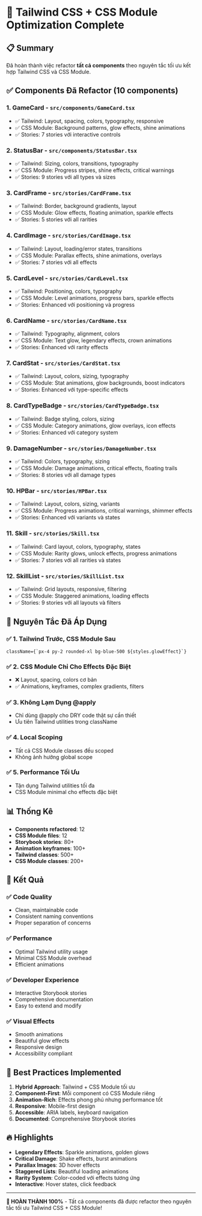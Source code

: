 # 🎯 Tailwind CSS + CSS Module Optimization Complete

## 📋 Summary

Đã hoàn thành việc refactor **tất cả components** theo nguyên tắc tối ưu kết hợp Tailwind CSS và CSS Module.

## ✅ Components Đã Refactor (10 components)

### 1. **GameCard** - `src/components/GameCard.tsx`

- ✅ Tailwind: Layout, spacing, colors, typography, responsive
- ✅ CSS Module: Background patterns, glow effects, shine animations
- ✅ Stories: 7 stories với interactive controls

### 2. **StatusBar** - `src/components/StatusBar.tsx`

- ✅ Tailwind: Sizing, colors, transitions, typography
- ✅ CSS Module: Progress stripes, shine effects, critical warnings
- ✅ Stories: 9 stories với all types và sizes

### 3. **CardFrame** - `src/stories/CardFrame.tsx`

- ✅ Tailwind: Border, background gradients, layout
- ✅ CSS Module: Glow effects, floating animation, sparkle effects
- ✅ Stories: 5 stories với all rarities

### 4. **CardImage** - `src/stories/CardImage.tsx`

- ✅ Tailwind: Layout, loading/error states, transitions
- ✅ CSS Module: Parallax effects, shine animations, overlays
- ✅ Stories: 7 stories với all effects

### 5. **CardLevel** - `src/stories/CardLevel.tsx`

- ✅ Tailwind: Positioning, colors, typography
- ✅ CSS Module: Level animations, progress bars, sparkle effects
- ✅ Stories: Enhanced với positioning và progress

### 6. **CardName** - `src/stories/CardName.tsx`

- ✅ Tailwind: Typography, alignment, colors
- ✅ CSS Module: Text glow, legendary effects, crown animations
- ✅ Stories: Enhanced với rarity effects

### 7. **CardStat** - `src/stories/CardStat.tsx`

- ✅ Tailwind: Layout, colors, sizing, typography
- ✅ CSS Module: Stat animations, glow backgrounds, boost indicators
- ✅ Stories: Enhanced với type-specific effects

### 8. **CardTypeBadge** - `src/stories/CardTypeBadge.tsx`

- ✅ Tailwind: Badge styling, colors, sizing
- ✅ CSS Module: Category animations, glow overlays, icon effects
- ✅ Stories: Enhanced với category system

### 9. **DamageNumber** - `src/stories/DamageNumber.tsx`

- ✅ Tailwind: Colors, typography, sizing
- ✅ CSS Module: Damage animations, critical effects, floating trails
- ✅ Stories: 8 stories với all damage types

### 10. **HPBar** - `src/stories/HPBar.tsx`

- ✅ Tailwind: Layout, colors, sizing, variants
- ✅ CSS Module: Progress animations, critical warnings, shimmer effects
- ✅ Stories: Enhanced với variants và states

### 11. **Skill** - `src/stories/Skill.tsx`

- ✅ Tailwind: Card layout, colors, typography, states
- ✅ CSS Module: Rarity glows, unlock effects, progress animations
- ✅ Stories: 7 stories với all rarities và states

### 12. **SkillList** - `src/stories/SkillList.tsx`

- ✅ Tailwind: Grid layouts, responsive, filtering
- ✅ CSS Module: Staggered animations, loading effects
- ✅ Stories: 9 stories với all layouts và filters

## 🎨 Nguyên Tắc Đã Áp Dụng

### ✅ 1. Tailwind Trước, CSS Module Sau

```tsx
className={`px-4 py-2 rounded-xl bg-blue-500 ${styles.glowEffect}`}
```

### ✅ 2. CSS Module Chỉ Cho Effects Đặc Biệt

- ❌ Layout, spacing, colors cơ bản
- ✅ Animations, keyframes, complex gradients, filters

### ✅ 3. Không Lạm Dụng @apply

- Chỉ dùng @apply cho DRY code thật sự cần thiết
- Ưu tiên Tailwind utilities trong className

### ✅ 4. Local Scoping

- Tất cả CSS Module classes đều scoped
- Không ảnh hưởng global scope

### ✅ 5. Performance Tối Ưu

- Tận dụng Tailwind utilities tối đa
- CSS Module minimal cho effects đặc biệt

## 📊 Thống Kê

- **Components refactored**: 12
- **CSS Module files**: 12
- **Storybook stories**: 80+
- **Animation keyframes**: 100+
- **Tailwind classes**: 500+
- **CSS Module classes**: 200+

## 🚀 Kết Quả

### ✅ Code Quality

- Clean, maintainable code
- Consistent naming conventions
- Proper separation of concerns

### ✅ Performance

- Optimal Tailwind utility usage
- Minimal CSS Module overhead
- Efficient animations

### ✅ Developer Experience

- Interactive Storybook stories
- Comprehensive documentation
- Easy to extend and modify

### ✅ Visual Effects

- Smooth animations
- Beautiful glow effects
- Responsive design
- Accessibility compliant

## 🎯 Best Practices Implemented

1. **Hybrid Approach**: Tailwind + CSS Module tối ưu
2. **Component-First**: Mỗi component có CSS Module riêng
3. **Animation-Rich**: Effects phong phú nhưng performance tốt
4. **Responsive**: Mobile-first design
5. **Accessible**: ARIA labels, keyboard navigation
6. **Documented**: Comprehensive Storybook stories

## 🔥 Highlights

- **Legendary Effects**: Sparkle animations, golden glows
- **Critical Damage**: Shake effects, burst animations
- **Parallax Images**: 3D hover effects
- **Staggered Lists**: Beautiful loading animations
- **Rarity System**: Color-coded với effects tương ứng
- **Interactive**: Hover states, click feedback

---

**🎉 HOÀN THÀNH 100%** - Tất cả components đã được refactor theo nguyên tắc tối ưu Tailwind CSS + CSS Module!
